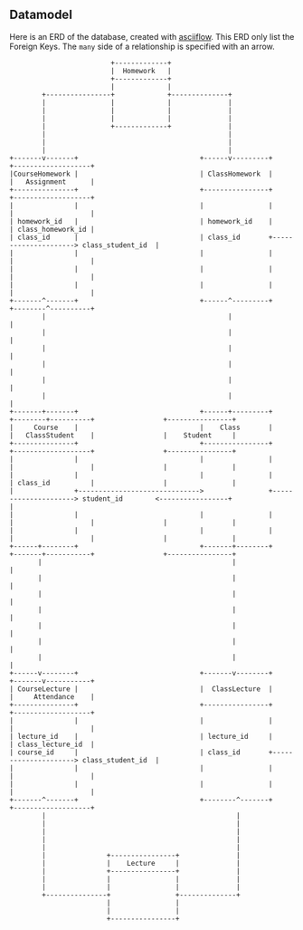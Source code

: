 ## Datamodel

Here is an ERD of the database, created with [asciiflow](asciflow.com).
This ERD only list the Foreign Keys. 
The `many` side of a relationship is specified with an arrow.

                             +-------------+
                             |  Homework   |
                             +-------------+
                             |             |
            +----------------+             +--------------+
            |                |             |              |
            |                |             |              |
            |                |             |              |
            |                +-------------+              |
            |                                             |
            |                                             |
            |                                             |
    +-------v-------+                              +------v---------+                     +-------------------+
    |CourseHomework |                              | ClassHomework  |                     |   Assignment      |
    +---------------+                              +----------------+                     +-------------------+
    |               |                              |                |                     |                   |
    | homework_id   |                              | homework_id    |                     | class_homework_id |
    | class_id      |                              | class_id       +---------------------> class_student_id  |
    |               |                              |                |                     |                   |
    |               |                              |                |                     |                   |
    |               |                              |                |                     |                   |
    +-------^-------+                              +------^---------+                     +--------^----------+
            |                                             |                                        |
            |                                             |                                        |
            |                                             |                                        |
            |                                             |                                        |
            |                                             |                                        |
            |                                             |                                        |
    +-------+-------+                              +------+---------+                     +--------+----------+                 +----------------+
    |     Course    |                              |    Class       |                     |   ClassStudent    |                 |    Student     |
    +---------------+                              +----------------+                     +-------------------+                 +----------------+
    |               |                              |                |                     |                   |                 |                |
    |               |                              |                |                     | class_id          |                 |                |
    |               +------------------------------>                +---------------------> student_id        <-----------------+                |
    |               |                              |                |                     |                   |                 |                |
    |               |                              |                |                     |                   |                 |                |
    +------+--------+                              +-------+--------+                     +-------+-----------+                 +----------------+
           |                                               |                                      |
           |                                               |                                      |
           |                                               |                                      |
           |                                               |                                      |
           |                                               |                                      |
           |                                               |                                      |
           |                                               |                                      |
    +------v--------+                              +-------v--------+                     +-------v-----------+
    | CourseLecture |                              |  ClassLecture  |                     |     Attendance    |
    +---------------+                              +----------------+                     +-------------------+
    |               |                              |                |                     |                   |
    | lecture_id    |                              | lecture_id     |                     | class_lecture_id  |
    | course_id     |                              | class_id       +---------------------> class_student_id  |
    |               |                              |                |                     |                   |
    |               |                              |                |                     |                   |
    +-------^-------+                              +--------^-------+                     +-------------------+
            |                                               |
            |                                               |
            |                                               |
            |                                               |
            |                                               |
            |               +----------------+              |
            |               |    Lecture     |              |
            |               +----------------+              |
            |               |                |              |
            |               |                |              |
            +---------------+                +--------------+
                            |                |
                            |                |
                            +----------------+
    
    
    
    
    
    
